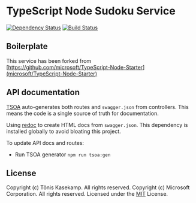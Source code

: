 # TypeScript Node Sudoku Service

[![Dependency Status](https://david-dm.org/TKasekamp/sudoku-service.svg)](https://david-dm.org/TKasekamp/sudoku-service) [![Build Status](https://dev.azure.com/toniskasekamp/sudoku-service/_apis/build/status/TKasekamp.sudoku-service?branchName=master)](https://dev.azure.com/toniskasekamp/sudoku-service/_build/latest?definitionId=1&branchName=master)

## Boilerplate
This service has been forked from [https://github.com/microsoft/TypeScript-Node-Starter](microsoft/TypeScript-Node-Starter)

## API documentation
[TSOA](https://github.com/lukeautry/tsoa) auto-generates both routes and `swagger.json` from controllers. This means the code is a single source of truth for documentation.

Using [redoc](https://github.com/Redocly/redoc) to create HTML docs from `swagger.json`. This dependency is installed globally to avoid bloating this project.

To update API docs and routes:
- Run TSOA generator `npm run tsoa:gen`

## License
Copyright (c) Tõnis Kasekamp. All rights reserved.
Copyright (c) Microsoft Corporation. All rights reserved.
Licensed under the [MIT](LICENSE.txt) License.
